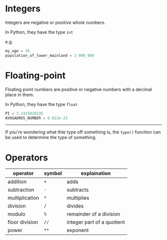 # Integers

Integers are negative or positive whole numbers.

In Python, they have the type `int`

e.g.

```python
my_age = 16
population_of_lower_mainland = 3_000_000
```

# Floating-point

Floating point numbers are positive or negative numbers with a decimal place in them.

In Python, they have the type `float`

```python
PI = 3.1415926535
AVOGADROS_NUMBER = 6.022e-23
```

---

If you're wondering what thte type off something is, the `type()` function can be used to determine the type of something.

# Operators

| operator | symbol | explaination |
| --- | --- | --- |
| addition | `+` | adds |
| subtraction | `-` | subtracts |
| multiplication | `*` | multiplies |
| division | `/` | divides |
| modulo | `%` | remainder of a division |
| floor division | `//` | integer part of a quotient |
| power | `**` | exponent |

